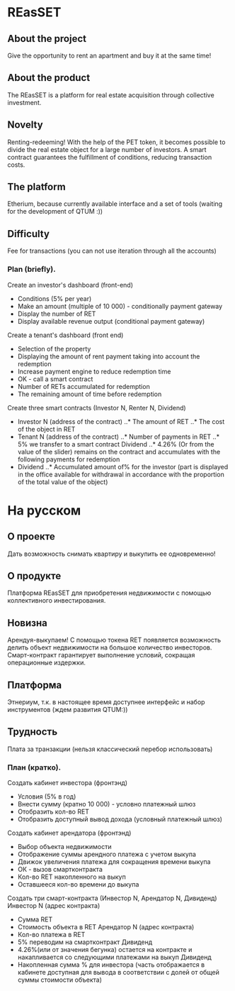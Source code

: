 # REasSET
## About the project
Give the opportunity to rent an apartment and buy it at the same time!
## About the product
The REasSET is a platform for real estate acquisition through collective investment.
## Novelty
Renting-redeeming! With the help of the PET token, it becomes possible to divide the real estate object for a large number of investors. A smart contract guarantees the fulfillment of conditions, reducing transaction costs.
## The platform
Etherium, because currently available interface and a set of tools (waiting for the development of QTUM :))
## Difficulty
Fee for transactions (you can not use iteration through all the accounts)
### Plan (briefly).
Create an investor's dashboard (front-end)
- Conditions (5% per year)
- Make an amount (multiple of 10 000) - conditionally payment gateway
- Display the number of RET
- Display available revenue output (conditional payment gateway)

Create a tenant's dashboard (front end)
- Selection of the property
- Displaying the amount of rent payment taking into account the redemption
- Increase payment engine to reduce redemption time
- OK - call a smart contract
- Number of RETs accumulated for redemption
- The remaining amount of time before redemption

Create three smart contracts (Investor N, Renter N, Dividend)
* Investor N (address of the contract)
..* The amount of RET
..* The cost of the object in RET
* Tenant N (address of the contract)
..* Number of payments in RET
..* 5% we transfer to a smart contract Dividend
..* 4.26% (Or from the value of the slider) remains on the contract and accumulates with the following payments for redemption
* Dividend
..* Accumulated amount of% for the investor (part is displayed in the office available for withdrawal in accordance with the proportion of the total value of the object)

# На русском

## О проекте
Дать возможность снимать квартиру и выкупить ее одновременно!
## О продукте
Платформа REasSET для приобретения недвижимости с помощью коллективного инвестирования.
## Новизна
Арендуя-выкупаем! С помощью токена   RET появляется возможность делить объект недвижимости на большое количество инвесторов. Смарт-контракт гарантирует выполнение условий, сокращая операционные издержки.
## Платформа
Этнериум, т.к. в настоящее время доступнее интерфейс и набор инструментов (ждем развития QTUM:))
## Трудность
Плата за транзакции (нельзя классический перебор использовать)

### План (кратко).
Создать кабинет инвестора (фронтэнд) 
- Условия (5% в год)
- Внести сумму (кратно 10 000) - условно платежный шлюз
- Отобразить кол-во RET
- Отобразить доступный вывод дохода (условный платежный шлюз)

Создать кабинет арендатора (фронтэнд)
- Выбор объекта недвижимости
- Отображение суммы арендного платежа с учетом выкупа
- Движок увеличения платежа для сокращения времени выкупа
- ОК - вызов смартконтракта
- Кол-во RET накопленного на выкуп
- Оставшееся кол-во времени до выкупа
               
Создать три смарт-контракта (Инвестор N, Арендатор N,  Дивиденд)
         Инвестор N (адрес контракта)
- Сумма RET
- Стоимость объекта в RET
         Арендатор N (адрес контракта)
- Кол-во платежа в RET
- 5% переводим на смартконтракт Дивиденд
- 4.26%(или от значения бегунка) остается на контракте и накапливается со следующими платежами на выкуп
         Дивиденд
- Накопленная сумма  % для инвестора (часть отображается в кабинете доступная для вывода в соответствии с долей от общей суммы стоимости объекта)
